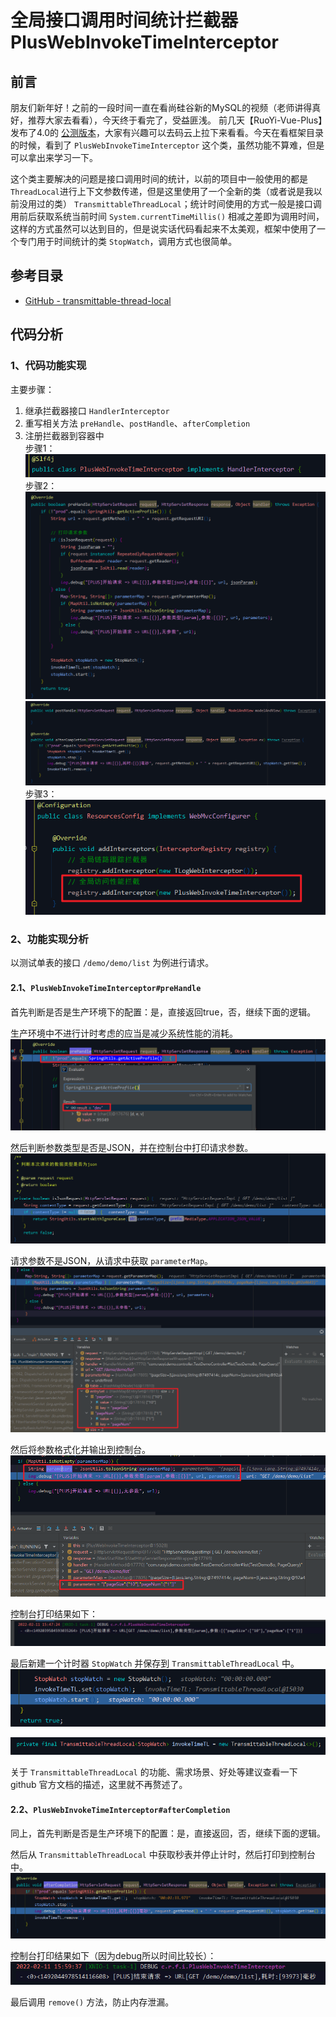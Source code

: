 # 全局接口调用时间统计拦截器 PlusWebInvokeTimeInterceptor

## 前言
朋友们新年好！之前的一段时间一直在看尚硅谷新的MySQL的视频（老师讲得真好，推荐大家去看看），今天终于看完了，受益匪浅。
前几天【RuoYi-Vue-Plus】发布了4.0的 [公测版本](https://gitee.com/JavaLionLi/RuoYi-Vue-Plus/tree/4.X-beta1/)，大家有兴趣可以去码云上拉下来看看。今天在看框架目录的时候，看到了 `PlusWebInvokeTimeInterceptor` 这个类，虽然功能不算难，但是可以拿出来学习一下。

这个类主要解决的问题是接口调用时间的统计，以前的项目中一般使用的都是 `ThreadLocal`进行上下文参数传递，但是这里使用了一个全新的类（或者说是我以前没用过的类） `TransmittableThreadLocal`；统计时间使用的方式一般是接口调用前后获取系统当前时间 `System.currentTimeMillis()` 相减之差即为调用时间，这样的方式虽然可以达到目的，但是说实话代码看起来不太美观，框架中使用了一个专门用于时间统计的类 `StopWatch`，调用方式也很简单。

## 参考目录
- [GitHub - transmittable-thread-local](https://github.com/alibaba/transmittable-thread-local)

## 代码分析
### 1、代码功能实现
主要步骤：
1. 继承拦截器接口 `HandlerInterceptor`
2. 重写相关方法 `preHandle`、`postHandle`、`afterCompletion`
3. 注册拦截器到容器中<br>
步骤1：<br>
![在这里插入图片描述](img01/bcc46f47bf5d42c6b78d1bf668f76568.png)
步骤2：<br>
![在这里插入图片描述](img01/464b7d5e23a840159cf5730a74d011a0.png)
![在这里插入图片描述](img01/83239165dc864852901ed9f605c405b0.png)
步骤3：<br>
![在这里插入图片描述](img01/f84abdb1755d449188d70d324bdd2332.png)
### 2、功能实现分析
以测试单表的接口 `/demo/demo/list` 为例进行请求。
#### 2.1、`PlusWebInvokeTimeInterceptor#preHandle`
首先判断是否是生产环境下的配置：是，直接返回true，否，继续下面的逻辑。

生产环境中不进行计时考虑的应当是减少系统性能的消耗。<br>
![在这里插入图片描述](img01/df5a127708984143870e1a9df7f6f546.png)

然后判断参数类型是否是JSON，并在控制台中打印请求参数。<br>
![在这里插入图片描述](img01/9248d96013274acdb4b82e63268525cc.png)

请求参数不是JSON，从请求中获取 `parameterMap`。<br>
![在这里插入图片描述](img01/e25346a144ab49ccbe8280132293dd26.png)

然后将参数格式化并输出到控制台。<br>
![在这里插入图片描述](img01/e60a8892026d4a8e98ac3d256ec43843.png)

控制台打印结果如下：<br>
![在这里插入图片描述](img01/af37d7cb3ce14f34b8a5fbbbbaed59e2.png)

最后新建一个计时器 `StopWatch` 并保存到 `TransmittableThreadLocal` 中。<br>
![在这里插入图片描述](img01/394e1183e4fc4a8fb32abeaa3d226159.png)

![在这里插入图片描述](img01/c60f410c7a5e41219d76dde7a6ffe1cb.png)

关于 `TransmittableThreadLocal` 的功能、需求场景、好处等建议查看一下 github 官方文档的描述，这里就不再赘述了。

#### 2.2、`PlusWebInvokeTimeInterceptor#afterCompletion`
同上，首先判断是否是生产环境下的配置：是，直接返回，否，继续下面的逻辑。

然后从 `TransmittableThreadLocal` 中获取秒表并停止计时，然后打印到控制台中。<br>
![在这里插入图片描述](img01/5a822210c196466ea270ebed28ad0637.png)

控制台打印结果如下（因为debug所以时间比较长）：<br>
![在这里插入图片描述](img01/19b83764f4904ba2875ddc322484c319.png)

最后调用 `remove()` 方法，防止内存泄漏。